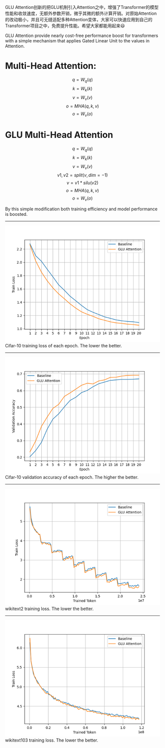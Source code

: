 GLU Attention创新的把GLU机制引入Attention之中，增强了Transformer的模型性能和收敛速度，无额外参数开销，微乎其微的额外计算开销。对原始Attention的改动极小，并且可无缝适配多种Attention变体，大家可以快速应用到自己的Transformer项目之中，免费提升性能。希望大家都能用起来😃

GLU Attention provide nearly cost-free performance boost for transformers with a simple mechanism that applies Gated Linear Unit to the values in Attention.

# Multi-Head Attention:
$$q=W_q(q)$$
$$k=W_k(k)$$
$$v=W_v(v)$$
$$o=MHA(q,k,v)$$
$$o=W_v(o)$$

# GLU Multi-Head Attention
$$q=W_q(q)$$
$$k=W_k(k)$$
$$v=W_v(v)$$
$$v1,v2=split(v,dim=-1)$$
$$v=v1*silu(v2)$$
$$o=MHA(q,k,v)$$
$$o=W_v(o)$$

By this simple modification both training efficiency and model performance is boosted.

---

![](./paper/cifar10_train_loss.png)
Cifar-10 training loss of each epoch. The lower the better.

---

![](./paper/cifar10_val_acc.png)
Cifar-10 validation accuracy of each epoch. The higher the better.

---

![](./paper/wikitext2_train_loss.png)
wikitext2 training loss. The lower the better.

---

![](./paper/wikitext103_train_loss.png)
wikitext103 training loss. The lower the better.

